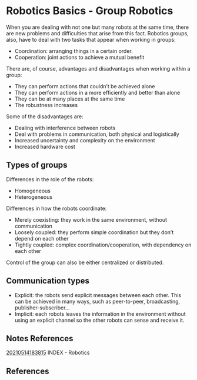 ---
---
# Robotics Basics - Group Robotics

When you are dealing with not one but many robots at the same time,
there are new problems and difficulties that arise from this fact.
Robotics groups, also, have to deal with two tasks that appear when
working in groups:

-   Coordination: arranging things in a certain order.
-   Cooperation: joint actions to achieve a mutual benefit

There are, of course, advantages and disadvantages when working within a
group:

-   They can perform actions that couldn’t be achieved alone
-   They can perform actions in a more efficiently and better than alone
-   They can be at many places at the same time
-   The robustness increases

Some of the disadvantages are:

-   Dealing with interference between robots
-   Deal with problems in communication, both physical and logistically
-   Increased uncertainty and complexity on the environment
-   Increased hardware cost

## Types of groups

Differences in the role of the robots:

-   Homogeneous
-   Heterogeneous

Differences in how the robots coordinate:

-   Merely coexisting: they work in the same environment, without
    communication
-   Loosely coupled: they perform simple coordination but they don’t
    depend on each other
-   Tightly coupled: complex coordination/cooperation, with dependency
    on each other

Control of the group can also be either centralized or distributed.

## Communication types

-   Explicit: the robots send explicit messages between each other. This
    can be achieved in many ways, such as peer-to-peer, broadcasting,
    publisher-subscriber…
-   Implicit: each robots leaves the information in the environment
    without using an explicit channel so the other robots can sense and
    receive it.

## Notes References

[20210514183815](/notes/20210514183815) INDEX - Robotics

## References
